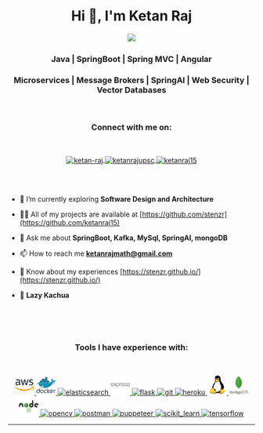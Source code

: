 <h1 align="center">Hi 👋, I'm Ketan Raj</h1>
<div id="header" align="center">
  <img src="https://i.giphy.com/media/v1.Y2lkPTc5MGI3NjExdXdxMXdrazZ4bWF2NHM4MTN1dnUzMWN5ZXg4YWt0eTh0eW5hODk2aCZlcD12MV9pbnRlcm5hbF9naWZfYnlfaWQmY3Q9Zw/2IudUHdI075HL02Pkk/giphy.gif" width="100" />
</div>

<h3 align="center">Java | SpringBoot | Spring MVC | Angular</h3>
<h3 align="center">Microservices | Message Brokers | SpringAI | Web Security | Vector Databases</h3>

<br />

<h3 align="center">Connect with me on:</h3>
<br />
<p align="center">
  <a href="https://www.linkedin.com/in/ketan-raj" target="blank">
    <img align="center" src="https://raw.githubusercontent.com/rahuldkjain/github-profile-readme-generator/master/src/images/icons/Social/linked-in-alt.svg" alt="ketan-raj" height="30" width="40" />
  </a>
  <a href="https://medium.com/p/3d2f6463c756" target="blank">
    <img align="center" src="https://github.com/rahuldkjain/github-profile-readme-generator/blob/master/src/images/icons/Social/medium.svg" alt="ketanrajupsc" height="30" width="40" />
  </a>
  <a href="https://leetcode.com/u/ketanrajmath/" target="blank">
    <img align="center" src="https://raw.githubusercontent.com/rahuldkjain/github-profile-readme-generator/master/src/images/icons/Social/leet-code.svg" alt="ketanraj15" height="30" width="40" />
  </a>
</p>



</br></br>

- 🌱 I’m currently exploring **Software Design and Architecture**

- 👨‍💻 All of my projects are available at [https://github.com/stenzr](https://github.com/ketanraj15)

- 💬 Ask me about **SpringBoot, Kafka, MySql, SpringAI, mongoDB**

- 📫 How to reach me **ketanrajmath@gmail.com**

- 📄 Know about my experiences [https://stenzr.github.io/](https://stenzr.github.io/)

- 🐢  **Lazy Kachua**
</br>
</br></br>
<h3 align="center">Tools I have experience with:</h3>
</br>
<p align="center"> <a href="https://aws.amazon.com" target="_blank" rel="noreferrer"> <img src="https://raw.githubusercontent.com/devicons/devicon/master/icons/amazonwebservices/amazonwebservices-original-wordmark.svg" alt="aws" width="40" height="40"/> 
<!---  
</a> <a href="https://www.djangoproject.com/" target="_blank" rel="noreferrer"> <img src="https://raw.githubusercontent.com/devicons/devicon/master/icons/django/django-original.svg" alt="django" width="40" height="40"/> </a>
--->
<a href="https://www.docker.com/" target="_blank" rel="noreferrer"> <img src="https://raw.githubusercontent.com/devicons/devicon/master/icons/docker/docker-original-wordmark.svg" alt="docker" width="40" height="40"/> </a> <a href="https://www.elastic.co" target="_blank" rel="noreferrer"> <img src="https://www.vectorlogo.zone/logos/elastic/elastic-icon.svg" alt="elasticsearch" width="40" height="40"/> </a> <a href="https://expressjs.com" target="_blank" rel="noreferrer"> <img src="https://raw.githubusercontent.com/devicons/devicon/master/icons/express/express-original-wordmark.svg" alt="express" width="40" height="40"/> </a> 
<!---
<a href="https://firebase.google.com/" target="_blank" rel="noreferrer"> <img src="https://www.vectorlogo.zone/logos/firebase/firebase-icon.svg" alt="firebase" width="40" height="40"/> </a> 
<a href="https://cloud.google.com" target="_blank" rel="noreferrer"> <img src="https://www.vectorlogo.zone/logos/google_cloud/google_cloud-icon.svg" alt="gcp" width="40" height="40"/> </a> 
<a href="https://developer.mozilla.org/en-US/docs/Web/JavaScript" target="_blank" rel="noreferrer"> <img src="https://raw.githubusercontent.com/devicons/devicon/master/icons/javascript/javascript-original.svg" alt="javascript" width="40" height="40"/> </a>
<a href="https://www.mysql.com/" target="_blank" rel="noreferrer"> <img src="https://raw.githubusercontent.com/devicons/devicon/master/icons/mysql/mysql-original-wordmark.svg" alt="mysql" width="40" height="40"/> </a> 
<a href="https://www.postgresql.org" target="_blank" rel="noreferrer"> <img src="https://raw.githubusercontent.com/devicons/devicon/master/icons/postgresql/postgresql-original-wordmark.svg" alt="postgresql" width="40" height="40"/> </a>
<a href="https://www.python.org" target="_blank" rel="noreferrer"> <img src="https://raw.githubusercontent.com/devicons/devicon/master/icons/python/python-original.svg" alt="python" width="40" height="40"/> </a> <a href="https://pytorch.org/" target="_blank" rel="noreferrer"> <img src="https://www.vectorlogo.zone/logos/pytorch/pytorch-icon.svg" alt="pytorch" width="40" height="40"/> </a> <a href="https://redis.io" target="_blank" rel="noreferrer"> <img src="https://raw.githubusercontent.com/devicons/devicon/master/icons/redis/redis-original-wordmark.svg" alt="redis" width="40" height="40"/> </a>
--->
<a href="https://flask.palletsprojects.com/" target="_blank" rel="noreferrer"> <img src="https://www.vectorlogo.zone/logos/pocoo_flask/pocoo_flask-icon.svg" alt="flask" width="40" height="40"/> </a> <a href="https://git-scm.com/" target="_blank" rel="noreferrer"> <img src="https://www.vectorlogo.zone/logos/git-scm/git-scm-icon.svg" alt="git" width="40" height="40"/> </a> <a href="https://heroku.com" target="_blank" rel="noreferrer"> <img src="https://www.vectorlogo.zone/logos/heroku/heroku-icon.svg" alt="heroku" width="40" height="40"/> </a>  <a href="https://www.linux.org/" target="_blank" rel="noreferrer"> <img src="https://raw.githubusercontent.com/devicons/devicon/master/icons/linux/linux-original.svg" alt="linux" width="40" height="40"/> </a> <a href="https://www.mongodb.com/" target="_blank" rel="noreferrer"> <img src="https://raw.githubusercontent.com/devicons/devicon/master/icons/mongodb/mongodb-original-wordmark.svg" alt="mongodb" width="40" height="40"/> </a> <a href="https://nodejs.org" target="_blank" rel="noreferrer"> <img src="https://raw.githubusercontent.com/devicons/devicon/master/icons/nodejs/nodejs-original-wordmark.svg" alt="nodejs" width="40" height="40"/> </a> <a href="https://opencv.org/" target="_blank" rel="noreferrer"> <img src="https://www.vectorlogo.zone/logos/opencv/opencv-icon.svg" alt="opencv" width="40" height="40"/> </a>  <a href="https://postman.com" target="_blank" rel="noreferrer"> <img src="https://www.vectorlogo.zone/logos/getpostman/getpostman-icon.svg" alt="postman" width="40" height="40"/> </a> <a href="https://github.com/puppeteer/puppeteer" target="_blank" rel="noreferrer"> <img src="https://www.vectorlogo.zone/logos/pptrdev/pptrdev-official.svg" alt="puppeteer" width="40" height="40"/> </a>  <a href="https://scikit-learn.org/" target="_blank" rel="noreferrer"> <img src="https://upload.wikimedia.org/wikipedia/commons/0/05/Scikit_learn_logo_small.svg" alt="scikit_learn" width="40" height="40"/> </a> <a href="https://www.tensorflow.org" target="_blank" rel="noreferrer"> <img src="https://www.vectorlogo.zone/logos/tensorflow/tensorflow-icon.svg" alt="tensorflow" width="40" height="40"/> </a> </p>

<!---
</br>
 <hr>
 <h3 align="center">My Github Stats:</h3>
</br>

<p float="left">
  <img src="https://github-readme-stats.vercel.app/api/top-langs?username=stenzr&show_icons=true&locale=en&layout=compact&theme=highcontrast" alt="stenzr" width="270" height=110/>
  <img src="https://github-readme-streak-stats.herokuapp.com?user=stenzr&theme=highcontrast&hide_border=true&date_format=M%20j%5B%2C%20Y%5D&border=DD2727" alt="stenzr" width="290" />
  <img src="https://github-readme-stats.vercel.app/api?username=stenzr&theme=highcontrast&show_icons=true" alt="stenzr" width="290" />
</p>

--->

<hr>
